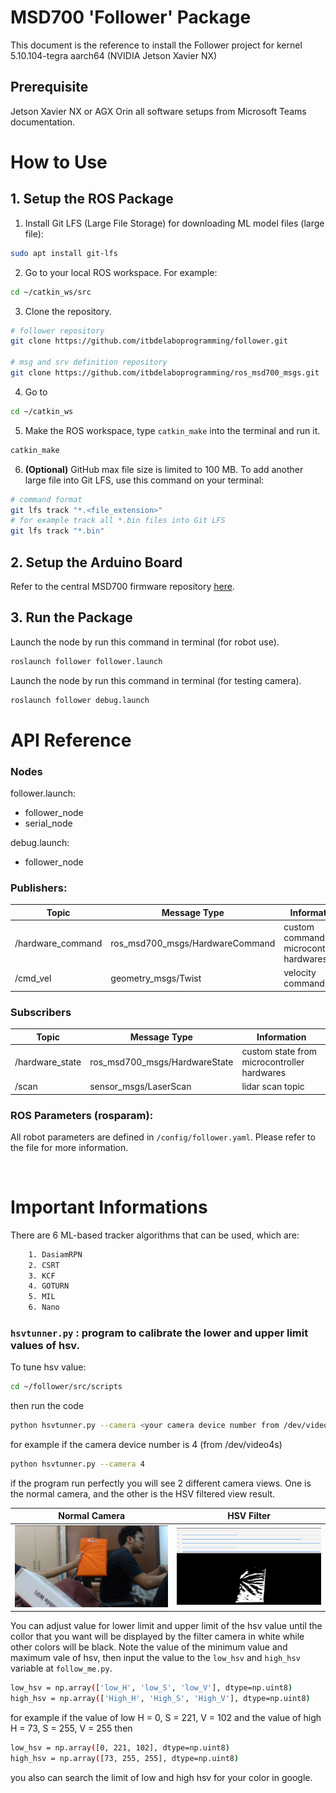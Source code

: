 # MSD700 'Follower' Package
This document is the reference to install the Follower project for kernel 5.10.104-tegra aarch64 (NVIDIA Jetson Xavier NX)

## Prerequisite

Jetson Xavier NX or AGX Orin all software setups from Microsoft Teams documentation.

# How to Use

## 1. Setup the ROS Package
1. Install Git LFS (Large File Storage) for downloading ML model files (large file):
```bash
sudo apt install git-lfs
```
2. Go to your local ROS workspace. For example:
``` bash
cd ~/catkin_ws/src
```
3. Clone the repository.
``` bash
# follower repository
git clone https://github.com/itbdelaboprogramming/follower.git

# msg and srv definition repository
git clone https://github.com/itbdelaboprogramming/ros_msd700_msgs.git
```
4. Go to
```bash
cd ~/catkin_ws
```
5. Make the ROS workspace, type `catkin_make` into the terminal and run it.
``` bash
catkin_make
```
6. **(Optional)** GitHub max file size is limited to 100 MB. To add another large file into Git LFS, use this command on your terminal:
```bash
# command format
git lfs track "*.<file_extension>"
# for example track all *.bin files into Git LFS
git lfs track "*.bin"
```

## 2. Setup the Arduino Board
Refer to the central MSD700 firmware repository [here](https://github.com/itbdelaboprogramming/firmware-msd700/tree/main).

## 3. Run the Package
Launch the node by run this command in terminal (for robot use).
``` bash
roslaunch follower follower.launch
```
Launch the node by run this command in terminal (for testing camera).
``` bash
roslaunch follower debug.launch
```

# API Reference

### Nodes
follower.launch:
- follower_node
- serial_node

debug.launch:
- follower_node

### Publishers:
| Topic             | Message Type                    | Information                                 |
|-------------------|---------------------------------|---------------------------------------------|
| /hardware_command | ros_msd700_msgs/HardwareCommand | custom command to microcontroller hardwares |
| /cmd_vel          | geometry_msgs/Twist             | velocity command                            |

### Subscribers
| Topic           | Message Type                  | Information                                 |
|-----------------|-------------------------------|---------------------------------------------|
| /hardware_state | ros_msd700_msgs/HardwareState | custom state from microcontroller hardwares |
| /scan           | sensor_msgs/LaserScan         | lidar scan topic                            |

### ROS Parameters (rosparam):
All robot parameters are defined in `/config/follower.yaml`. Please refer to the file for more information.

<br>

# Important Informations
There are 6 ML-based tracker algorithms that can be used, which are:
```bash
    1. DasiamRPN
    2. CSRT
    3. KCF
    4. GOTURN
    5. MIL
    6. Nano
```


###  `hsvtunner.py` : program to calibrate the lower and upper limit values of hsv.
To tune hsv value:
```bash
cd ~/follower/src/scripts
```
then run the code
```bash
python hsvtunner.py --camera <your camera device number from /dev/video>
```
for example if the camera device number is 4 (from /dev/video4s)
```bash
python hsvtunner.py --camera 4
```
if the program run perfectly you will see 2 different camera views. One is the normal camera, and the other is the HSV filtered view result.

|            Normal Camera             |              HSV Filter              |
|:------------------------------------:|:------------------------------------:|
| ![Success](./hsv_result/Normal.png)  |![Success](./hsv_result/HSVFilter.png)|

You can adjust value for lower limit and upper limit of the hsv value until the collor that you want will be displayed by the filter camera in white while other colors will be black. Note the value of the minimum value and maximum vale of hsv, then input the value to the `low_hsv` and `high_hsv` variable at `follow_me.py`.
```bash
low_hsv = np.array(['low_H', 'low_S', 'low_V'], dtype=np.uint8)
high_hsv = np.array(['High_H', 'High_S', 'High_V'], dtype=np.uint8)
```
for example if the value of low H = 0, S = 221, V = 102 and the value of high H = 73, S = 255, V = 255 then
```bash
low_hsv = np.array([0, 221, 102], dtype=np.uint8)
high_hsv = np.array([73, 255, 255], dtype=np.uint8)
```
you also can search the limit of low and high hsv for your color in google.